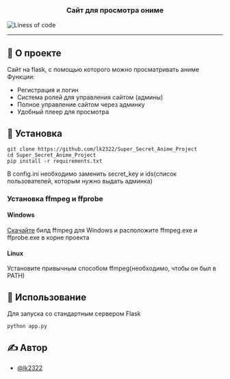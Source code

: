 
<h3 align="center">Сайт для просмотра ониме</h3>

<div>

![Liness of code](https://img.shields.io/tokei/lines/github/lk2322/Super_Secret_Anime_Project)

</div>

---
## 🧐 О проекте <a name = "about"></a>

Сайт на flask, с помощью которого можно просматривать аниме
Функции:
- Регистрация и логин
- Система ролей для управления сайтом (админы)
- Полное управление сайтом через админку
- Удобный плеер для просмотра

## 🏁 Установка <a name = "getting_started"></a>
```
git clone https://github.com/lk2322/Super_Secret_Anime_Project
cd Super_Secret_Anime_Project
pip install -r requirements.txt
```
В config.ini необходимо заменить secret_key и ids(список пользователей, которым нужно выдать админка)
### Установка ffmpeg и ffprobe
#### Windows
[Скачайте](https://www.gyan.dev/ffmpeg/builds) билд ffmpeg для Windows и расположите ffmpeg.exe и ffprobe.exe в корне проекта
#### Linux
Установите привычным способом ffmpeg(необходимо, чтобы он был в PATH)



## 🎈 Использование <a name="usage"></a>
Для запуска со стандартным сервером Flask
```
python app.py
```


## ✍️ Автор <a name = "authors"></a>

- [@lk2322](https://github.com/lk2322)
